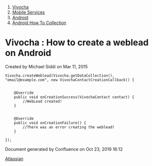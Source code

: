 1.  [Vivocha](index.html)
2.  [Mobile Services](Mobile-Services_1048602.html)
3.  [Android](Android_5079113.html)
4.  [Android How To Collection](5079103.html)

<span id="title-text"> Vivocha : How to create a weblead on Android </span>
===========================================================================

Created by <span class="author"> Michael Siddi</span> on Mar 11, 2015

``` syntaxhighlighter-pre
Vivocha.createWeblead(Vivocha.getDataCollection(), "email@example.com", new VivochaContactCreationCallback() {


    @Override
    public void onCreationSuccess(VivochaContact contact) {
        //WebLead created!
    }


    @Override
    public void onCreationFailure() {
        //There was an error creating the weblead!
    }

});
```

Document generated by Confluence on Oct 23, 2019 16:12

[Atlassian](http://www.atlassian.com/)

